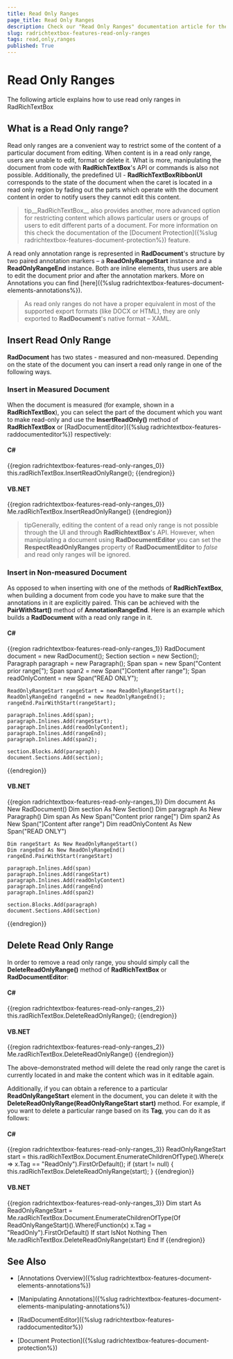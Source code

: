 ```yaml
---
title: Read Only Ranges
page_title: Read Only Ranges
description: Check our "Read Only Ranges" documentation article for the RadRichTextBox WPF control.
slug: radrichtextbox-features-read-only-ranges
tags: read,only,ranges
published: True
---
```


# Read Only Ranges



The following article explains how to use read only ranges in RadRichTextBox
      

## What is a Read Only range?

Read only ranges are a convenient way to restrict some of the content of a particular document from editing. When content is in a read only range, users are unable to edit, format or delete it. What is more, manipulating the document from code with __RadRichTextBox__'s API or commands is also not possible. Additionally, the predefined UI - __RadRichTextBoxRibbonUI__ corresponds to the state of the document when the caret is located in a read only region by fading out the parts which operate with the document content in order to notify users they cannot edit this content.
        

>tip__RadRichTextBox__ also provides another, more advanced option for restricting content which allows particular users or groups of users to edit different parts of a document. For more information on this check the documentation of the [Document Protection]({%slug radrichtextbox-features-document-protection%}) feature.
          

A read only annotation range is represented in __RadDocument__'s structure by two paired annotation markers – a __ReadOnlyRangeStart__ instance and a __ReadOnlyRangeEnd__ instance. Both are inline elements, thus users are able to edit the document prior and after the annotation markers. More on Annotations you can find [here]({%slug radrichtextbox-features-document-elements-annotations%}).
        

>As read only ranges do not have a proper equivalent in most of the supported export formats (like DOCX or HTML), they are only exported to __RadDocument__'s native format – XAML.
          

## Insert Read Only Range

__RadDocument__ has two states - measured and non-measured. Depending on the state of the document you can insert a read only range in one of the following ways. 

### Insert in Measured Document

When the document is measured (for example, shown in a __RadRichTextBox__), you can select the part of the document which you want to make read-only and use the __InsertReadOnly()__ method of __RadRichTextBox__ or [RadDocumentEditor]({%slug radrichtextbox-features-raddocumenteditor%}) respectively:
            

#### __C#__

{{region radrichtextbox-features-read-only-ranges_0}}
    this.radRichTextBox.InsertReadOnlyRange();
{{endregion}}


#### __VB.NET__

{{region radrichtextbox-features-read-only-ranges_0}}
    Me.radRichTextBox.InsertReadOnlyRange()
{{endregion}}


>tipGenerally, editing the content of a read only range is not possible through the UI and through __RadRichtextBox__'s API. However, when manipulating a document using __RadDocumentEditor__ you can set the __RespectReadOnlyRanges__ property of __RadDocumentEditor__ to *false* and read only ranges will be ignored.
      
### Insert in Non-measured Document

As opposed to when inserting with one of the methods of __RadRichTextBox__, when building a document from code you have to make sure that the annotations in it are explicitly paired. This can be achieved with the __PairWithStart()__ method of __AnnotationRangeEnd__. Here is an example which builds a __RadDocument__ with a read only range in it.
            

#### __C#__

{{region radrichtextbox-features-read-only-ranges_1}}
    RadDocument document = new RadDocument();
    Section section = new Section();
    Paragraph paragraph = new Paragraph();
    Span span = new Span("Content prior range[");
    Span span2 = new Span("]Content after range");
    Span readOnlyContent = new Span("READ ONLY");

    ReadOnlyRangeStart rangeStart = new ReadOnlyRangeStart();
    ReadOnlyRangeEnd rangeEnd = new ReadOnlyRangeEnd();
    rangeEnd.PairWithStart(rangeStart);

    paragraph.Inlines.Add(span);
    paragraph.Inlines.Add(rangeStart);
    paragraph.Inlines.Add(readOnlyContent);
    paragraph.Inlines.Add(rangeEnd);
    paragraph.Inlines.Add(span2);

    section.Blocks.Add(paragraph);
    document.Sections.Add(section);
{{endregion}}



#### __VB.NET__

{{region radrichtextbox-features-read-only-ranges_1}}
    Dim document As New RadDocument()
    Dim section As New Section()
    Dim paragraph As New Paragraph()
    Dim span As New Span("Content prior range[")
    Dim span2 As New Span("]Content after range")
    Dim readOnlyContent As New Span("READ ONLY")

    Dim rangeStart As New ReadOnlyRangeStart()
    Dim rangeEnd As New ReadOnlyRangeEnd()
    rangeEnd.PairWithStart(rangeStart)

    paragraph.Inlines.Add(span)
    paragraph.Inlines.Add(rangeStart)
    paragraph.Inlines.Add(readOnlyContent)
    paragraph.Inlines.Add(rangeEnd)
    paragraph.Inlines.Add(span2)

    section.Blocks.Add(paragraph)
    document.Sections.Add(section)
{{endregion}}



## Delete Read Only Range

In order to remove a read only range, you should simply call the __DeleteReadOnlyRange()__ method of __RadRichTextBox__ or __RadDocumentEditor__:
        

#### __C#__

{{region radrichtextbox-features-read-only-ranges_2}}
    this.radRichTextBox.DeleteReadOnlyRange();
{{endregion}}



#### __VB.NET__

{{region radrichtextbox-features-read-only-ranges_2}}
    Me.radRichTextBox.DeleteReadOnlyRange()
{{endregion}}



The above-demonstrated method will delete the read only range the caret is currently located in and make the content which was in it editable again.
        

Additionally, if you can obtain a reference to a particular __ReadOnlyRangeStart__ element in the document, you can delete it with the __DeleteReadOnlyRange(ReadOnlyRangeStart start)__ method. For example, if you want to delete a particular range based on its __Tag__, you can do it as follows:
        

#### __C#__

{{region radrichtextbox-features-read-only-ranges_3}}
    ReadOnlyRangeStart start = this.radRichTextBox.Document.EnumerateChildrenOfType<ReadOnlyRangeStart>().Where(x => x.Tag == "ReadOnly").FirstOrDefault();
    if (start != null)
    {
        this.radRichTextBox.DeleteReadOnlyRange(start);
    }
{{endregion}}



#### __VB.NET__

{{region radrichtextbox-features-read-only-ranges_3}}
    Dim start As ReadOnlyRangeStart = Me.radRichTextBox.Document.EnumerateChildrenOfType(Of ReadOnlyRangeStart)().Where(Function(x) x.Tag = "ReadOnly").FirstOrDefault()
    If start IsNot Nothing Then
	    Me.radRichTextBox.DeleteReadOnlyRange(start)
    End If
{{endregion}}



## See Also

 * [Annotations Overview]({%slug radrichtextbox-features-document-elements-annotations%})

 * [Manipulating Annotations]({%slug radrichtextbox-features-document-elements-manipulating-annotations%})

 * [RadDocumentEditor]({%slug radrichtextbox-features-raddocumenteditor%})

 * [Document Protection]({%slug radrichtextbox-features-document-protection%})
